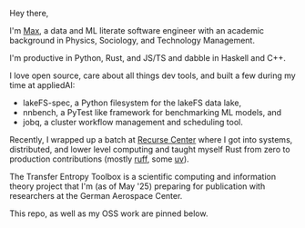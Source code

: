 Hey there, 

I'm [Max](https://www.linkedin.com/in/maxmynter/), a data and ML literate software engineer with an academic background in Physics, Sociology, and Technology Management.

I'm productive in Python, Rust, and JS/TS and dabble in Haskell and C++. 

I love open source, care about all things dev tools, and built a few during my time at appliedAI: 

- lakeFS-spec, a Python filesystem for the lakeFS data lake,
- nnbench, a PyTest like framework for benchmarking ML models, and
- jobq, a cluster workflow management and scheduling tool.

Recently, I wrapped up a batch at [Recurse Center](https://www.recurse.com/) where I got into systems, distributed, and lower level computing and taught myself Rust from zero to  production contributions (mostly [ruff](https://github.com/astral-sh/ruff/pulls?q=author%3Amaxmynter), some [uv](https://github.com/astral-sh/uv/pulls?q=author%3Amaxmynter)).

The Transfer Entropy Toolbox is a scientific computing and information theory project that I'm (as of May '25) preparing for publication with researchers at the German Aerospace Center.

This repo, as well as my OSS work are pinned below.
